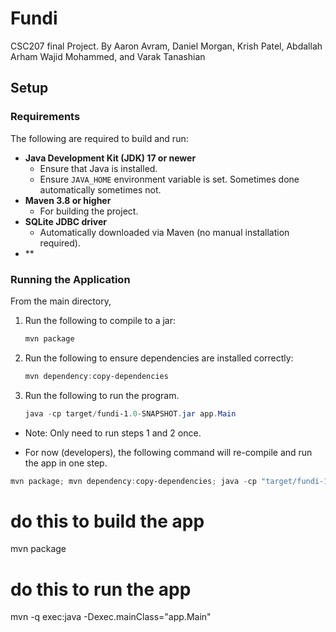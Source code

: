 # Fundi

CSC207 final Project.
By Aaron Avram, Daniel Morgan, Krish Patel, Abdallah Arham Wajid Mohammed, and Varak Tanashian

## Setup

### Requirements

The following are required to build and run:

- **Java Development Kit (JDK) 17 or newer**
  - Ensure that Java is installed.
  - Ensure `JAVA_HOME` environment variable is set. Sometimes done automatically sometimes not.
- **Maven 3.8 or higher**
  - For building the project.
- **SQLite JDBC driver**
  - Automatically downloaded via Maven (no manual installation required).
- **

### Running the Application

From the main directory,

1. Run the following to compile to a jar:

    ```powershell
    mvn package
    ```

2. Run the following to ensure dependencies are installed correctly:

    ```powershell
    mvn dependency:copy-dependencies
    ```

3. Run the following to run the program.

    ```powershell
    java -cp target/fundi-1.0-SNAPSHOT.jar app.Main
    ```

- Note: Only need to run steps 1 and 2 once.

- For now (developers), the following command will re-compile and run the app in one step.

```powershell
mvn package; mvn dependency:copy-dependencies; java -cp "target/fundi-1.0-SNAPSHOT.jar;target/dependency/*" app.Main;
```
# do this to build the app
mvn package
# do this to run the app
mvn -q exec:java -Dexec.mainClass="app.Main"
```
